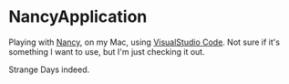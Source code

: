 # NancyApplication
Playing with [Nancy](https://github.com/NancyFx/Nancy/), on my Mac, using [VisualStudio Code](https://code.visualstudio.com/). Not sure if it's something I want to use, but I'm just checking it out.

Strange Days indeed.
